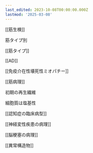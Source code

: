 ```yaml
---
last_edited: 2023-10-08T00:00:00.000Z
lastmod: '2025-03-08'
---
```





[[筋生検]]

筋タイプ別

[[筋タイプ]]

[[AD]]

[[免疫介在性壊死性ミオパチー]]

  

[[筋病理]]

初期の再生繊維

細胞質は塩基性

  

[[認知症の臨床病型]]

[[神経変性疾患の病理]]

[[脳梗塞の病理]]

  

[[異常構造物]]
